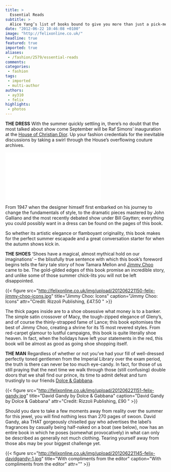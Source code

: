 ```yaml
---
title: >
  Essential Reads
subtitle: >
  Alice Yang’s list of books bound to give you more than just a pick-me-up
date: "2012-06-22 10:46:08 +0100"
image: "http://felixonline.co.uk/"
headline: true
featured: true
imported: true
aliases:
 - /fashion/2579/essential-reads
comments:
categories:
 - fashion
tags:
 - imported
 - multi-author
authors:
 - ay310
 - felix
highlights:
 - photos
---
```


__THE DRESS__
 With the summer quickly settling in, there’s no doubt that the most talked about show come September will be Raf Simons’ inauguration at the [House of Christian Dior](http://www.dior.com/). Up your fashion credentials for the inevitable discussions by taking a swirl through the House’s overflowing couture archives.

![Dior_Couture_Book_Patrick_Demarchelier1-1.jpg](/inc/timthumb.php?src=/img/upload/201206221148-felix-dior_couture_book_patrick_demarchelier1-1.jpg&w=460px&zc=1&a=t)

From 1947 when the designer himself first embarked on his journey to change the fundamentals of style, to the dramatic pieces mastered by John Galliano and the most recently debated show under Bill Gaytten; everything you could possibly want in a dress can be found on the pages of this book.

So whether its artistic elegance or flamboyant originality, this book makes for the perfect summer escapade and a great conversation starter for when the autumn shows kick in.

__THE SHOES__
 ‘Shoes have a magical, almost mythical hold on our imaginations’ – the blissfully true sentence with which this book’s foreword begins tells the fairy tale story of how Tamara Mellon and [Jimmy Choo](http://www.jimmychoo.com/) came to be. The gold-gilded edges of this book promise an incredible story, and unlike some of those summer chick-lits you will not be left disappointed.

{{< figure src="http://felixonline.co.uk/img/upload/201206221150-felix-jimmy-choo-icons.jpg" title="Jimmy Choo: Icons" caption="Jimmy Choo: Icons" attr="Credit: Rizzoli Publishing, £47.50 " >}}

The thick pages inside are to a shoe obsessive what money is to a banker. The simple satin crossover of Macy, the tough-zipped elegance of Gleny’s, and of course the thinly-strapped fame of Lance; this book epitomises the best of Jimmy Choo, creating a shrine for its 15 most revered styles. From red-carpet glamour to lustful campaigns, this book is quite literally shoe heaven. In fact, when the holidays have left your statements in the red, this book will be almost as good as going shoe shopping itself.

__THE MAN__
 Regardless of whether or not you’ve had your fill of well-dressed perfectly toned gentlemen from the Imperial Library over the exam period, the truth is there can never be too much eye-candy. In fact, for those of us still praying that the next time we walk through those (still confusing) double doors that we shall find our prince, its time to admit defeat and turn trustingly to our friends [Dolce & Gabbana](http://www.dolcegabbana.com/).

{{< figure src="http://felixonline.co.uk/img/upload/201206221151-felix-gandy.jpg" title="David Gandy by Dolce & Gabbana" caption="David Gandy by Dolce & Gabbana" attr="Credit: Rizzoli Publishing, £90 " >}}

Should you dare to take a few moments away from reality over the summer for this jewel, you will find nothing less than 270 pages of swoon. David Gandy, aka THAT gorgeously chiselled guy who advertises the label’s fragrances by casually being half-naked on a boat (see below), now has an entire book in which he poses (somewhat provocatively) in what can only be described as generally not much clothing. Tearing yourself away from those abs may be your biggest challenge yet.

{{< figure src="http://felixonline.co.uk/img/upload/201206221145-felix-davidgandy-1.jpg" title="With compliments from the editor" caption="With compliments from the editor" attr="" >}}
